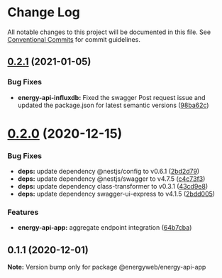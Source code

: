 # Change Log

All notable changes to this project will be documented in this file.
See [Conventional Commits](https://conventionalcommits.org) for commit guidelines.

## [0.2.1](https://github.com/energywebfoundation/energy-api/compare/@energyweb/energy-api-app@0.2.0...@energyweb/energy-api-app@0.2.1) (2021-01-05)


### Bug Fixes

* **energy-api-influxdb:** Fixed the swagger Post request issue and updated the package.json for latest semantic versions ([98ba62c](https://github.com/energywebfoundation/energy-api/commit/98ba62c75a1e9a5b85e22df0a2abce5ca656b97b))





# [0.2.0](https://github.com/energywebfoundation/energy-api/compare/@energyweb/energy-api-app@0.1.1...@energyweb/energy-api-app@0.2.0) (2020-12-15)


### Bug Fixes

* **deps:** update dependency @nestjs/config to v0.6.1 ([2bd2d79](https://github.com/energywebfoundation/energy-api/commit/2bd2d7935af22b1529265588c589a593f96a1529))
* **deps:** update dependency @nestjs/swagger to v4.7.5 ([c4c73f3](https://github.com/energywebfoundation/energy-api/commit/c4c73f39810381b3d7aeec74841dd5f0addafb22))
* **deps:** update dependency class-transformer to v0.3.1 ([43cd9e8](https://github.com/energywebfoundation/energy-api/commit/43cd9e80b9b87ef9f4977fbf9750a7857e4379f5))
* **deps:** update dependency swagger-ui-express to v4.1.5 ([2bdd005](https://github.com/energywebfoundation/energy-api/commit/2bdd00552fd0422bbf883ca4017c1ae4247bf4f2))


### Features

* **energy-api-app:** aggregate endpoint integration ([64b7cba](https://github.com/energywebfoundation/energy-api/commit/64b7cbad481c16a96e2da3c98677db6d00848019))





## 0.1.1 (2020-12-01)

**Note:** Version bump only for package @energyweb/energy-api-app
